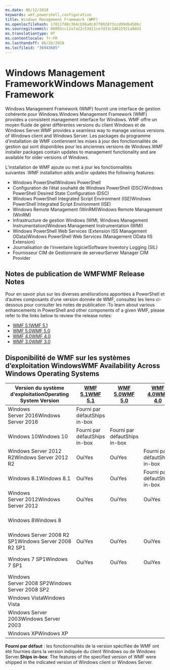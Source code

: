 ```yaml
---
ms.date: 06/12/2018
keywords: wmf,powershell,configuration
title: Windows Management Framework (WMF)
ms.openlocfilehash: 17011f88c364cb56a0c87f092873ccd99db450bc
ms.sourcegitcommit: 68093cc12a7a22c53d11ce7d33c18622921a0dd1
ms.translationtype: HT
ms.contentlocale: fr-FR
ms.lasthandoff: 06/26/2018
ms.locfileid: "36943605"
---
```

# <a name="windows-management-framework"></a><span data-ttu-id="425d7-103">Windows Management Framework</span><span class="sxs-lookup"><span data-stu-id="425d7-103">Windows Management Framework</span></span>

<span data-ttu-id="425d7-104">Windows Management Framework (WMF) fournit une interface de gestion cohérente pour Windows.</span><span class="sxs-lookup"><span data-stu-id="425d7-104">Windows Management Framework (WMF) provides a consistent management interface for Windows.</span></span> <span data-ttu-id="425d7-105">WMF offre un moyen fluide de gérer différentes versions du client Windows et de Windows Server.</span><span class="sxs-lookup"><span data-stu-id="425d7-105">WMF provides a seamless way to manage various versions of Windows client and Windows Server.</span></span> <span data-ttu-id="425d7-106">Les packages du programme d’installation de WMF contiennent les mises à jour des fonctionnalités de gestion qui sont disponibles pour les anciennes versions de Windows.</span><span class="sxs-lookup"><span data-stu-id="425d7-106">WMF installer packages contain updates to management functionality and are available for older versions of Windows.</span></span>

<span data-ttu-id="425d7-107">L’installation de WMF ajoute ou met à jour les fonctionnalités suivantes :</span><span class="sxs-lookup"><span data-stu-id="425d7-107">WMF installation adds and/or updates the following features:</span></span>

- <span data-ttu-id="425d7-108">Windows PowerShell</span><span class="sxs-lookup"><span data-stu-id="425d7-108">Windows PowerShell</span></span>
- <span data-ttu-id="425d7-109">Configuration de l’état souhaité de Windows PowerShell (DSC)</span><span class="sxs-lookup"><span data-stu-id="425d7-109">Windows PowerShell Desired State Configuration (DSC)</span></span>
- <span data-ttu-id="425d7-110">Windows PowerShell Integrated Script Environment (ISE)</span><span class="sxs-lookup"><span data-stu-id="425d7-110">Windows PowerShell Integrated Script Environment (ISE)</span></span>
- <span data-ttu-id="425d7-111">Windows Remote Management (WinRM)</span><span class="sxs-lookup"><span data-stu-id="425d7-111">Windows Remote Management (WinRM)</span></span>
- <span data-ttu-id="425d7-112">Infrastructure de gestion Windows (WMI, Windows Management Instrumentation)</span><span class="sxs-lookup"><span data-stu-id="425d7-112">Windows Management Instrumentation (WMI)</span></span>
- <span data-ttu-id="425d7-113">Windows PowerShell Web Services (Extension ISS Management OData)</span><span class="sxs-lookup"><span data-stu-id="425d7-113">Windows PowerShell Web Services (Management OData IIS Extension)</span></span>
- <span data-ttu-id="425d7-114">Journalisation de l’inventaire logiciel</span><span class="sxs-lookup"><span data-stu-id="425d7-114">Software Inventory Logging (SIL)</span></span>
- <span data-ttu-id="425d7-115">Fournisseur CIM de Gestionnaire de serveur</span><span class="sxs-lookup"><span data-stu-id="425d7-115">Server Manager CIM Provider</span></span>

## <a name="wmf-release-notes"></a><span data-ttu-id="425d7-116">Notes de publication de WMF</span><span class="sxs-lookup"><span data-stu-id="425d7-116">WMF Release Notes</span></span>

<span data-ttu-id="425d7-117">Pour en savoir plus sur les diverses améliorations apportées à PowerShell et d’autres composants d’une version donnée de WMF, consultez les liens ci-dessous pour consulter les notes de publication :</span><span class="sxs-lookup"><span data-stu-id="425d7-117">To learn about various enhancements in PowerShell and other components of a given WMF, please refer to the links below to review the release notes:</span></span>

- [<span data-ttu-id="425d7-118">WMF 5.1</span><span class="sxs-lookup"><span data-stu-id="425d7-118">WMF 5.1</span></span>](5.1/release-notes.md)
- [<span data-ttu-id="425d7-119">WMF 5.0</span><span class="sxs-lookup"><span data-stu-id="425d7-119">WMF 5.0</span></span>](5.0/releasenotes.md)
- [<span data-ttu-id="425d7-120">WMF 4.0</span><span class="sxs-lookup"><span data-stu-id="425d7-120">WMF 4.0</span></span>](https://download.microsoft.com/download/3/D/6/3D61D262-8549-4769-A660-230B67E15B25/Windows%20Management%20Framework%204%200%20Release%20Notes.docx)
- [<span data-ttu-id="425d7-121">WMF 3.0</span><span class="sxs-lookup"><span data-stu-id="425d7-121">WMF 3.0</span></span>](https://download.microsoft.com/download/E/7/6/E76850B8-DA6E-4FF5-8CCE-A24FC513FD16/WMF%203%20Release%20Notes.docx)

## <a name="wmf-availability-across-windows-operating-systems"></a><span data-ttu-id="425d7-122">Disponibilité de WMF sur les systèmes d’exploitation Windows</span><span class="sxs-lookup"><span data-stu-id="425d7-122">WMF Availability Across Windows Operating Systems</span></span>

|<span data-ttu-id="425d7-123">Version du système d'exploitation</span><span class="sxs-lookup"><span data-stu-id="425d7-123">Operating System Version</span></span>  |<span data-ttu-id="425d7-124">[WMF 5.1][]</span><span class="sxs-lookup"><span data-stu-id="425d7-124">[WMF 5.1][]</span></span> |<span data-ttu-id="425d7-125">[WMF 5.0][]</span><span class="sxs-lookup"><span data-stu-id="425d7-125">[WMF 5.0][]</span></span> |<span data-ttu-id="425d7-126">[WMF 4.0][]</span><span class="sxs-lookup"><span data-stu-id="425d7-126">[WMF 4.0][]</span></span> |<span data-ttu-id="425d7-127">[WMF 3.0][]</span><span class="sxs-lookup"><span data-stu-id="425d7-127">[WMF 3.0][]</span></span>  |<span data-ttu-id="425d7-128">[WMF 2.0][]</span><span class="sxs-lookup"><span data-stu-id="425d7-128">[WMF 2.0][]</span></span> |
|--------------------------|------------|------------|------------|-------------|------------|
|<span data-ttu-id="425d7-129">Windows Server 2016</span><span class="sxs-lookup"><span data-stu-id="425d7-129">Windows Server 2016</span></span>       |<span data-ttu-id="425d7-130">Fourni par défaut</span><span class="sxs-lookup"><span data-stu-id="425d7-130">Ships in-box</span></span>|            |            |             |            |
|<span data-ttu-id="425d7-131">Windows 10</span><span class="sxs-lookup"><span data-stu-id="425d7-131">Windows 10</span></span>                |<span data-ttu-id="425d7-132">Fourni par défaut</span><span class="sxs-lookup"><span data-stu-id="425d7-132">Ships in-box</span></span>|<span data-ttu-id="425d7-133">Fourni par défaut</span><span class="sxs-lookup"><span data-stu-id="425d7-133">Ships in-box</span></span>|            |             |            |
|<span data-ttu-id="425d7-134">Windows Server 2012 R2</span><span class="sxs-lookup"><span data-stu-id="425d7-134">Windows Server 2012 R2</span></span>    |<span data-ttu-id="425d7-135">Oui</span><span class="sxs-lookup"><span data-stu-id="425d7-135">Yes</span></span>         |<span data-ttu-id="425d7-136">Oui</span><span class="sxs-lookup"><span data-stu-id="425d7-136">Yes</span></span>         |<span data-ttu-id="425d7-137">Fourni par défaut</span><span class="sxs-lookup"><span data-stu-id="425d7-137">Ships in-box</span></span>|             |            |
|<span data-ttu-id="425d7-138">Windows 8.1</span><span class="sxs-lookup"><span data-stu-id="425d7-138">Windows 8.1</span></span>               |<span data-ttu-id="425d7-139">Oui</span><span class="sxs-lookup"><span data-stu-id="425d7-139">Yes</span></span>         |<span data-ttu-id="425d7-140">Oui</span><span class="sxs-lookup"><span data-stu-id="425d7-140">Yes</span></span>         |<span data-ttu-id="425d7-141">Fourni par défaut</span><span class="sxs-lookup"><span data-stu-id="425d7-141">Ships in-box</span></span>|             |            |
|<span data-ttu-id="425d7-142">Windows Server 2012</span><span class="sxs-lookup"><span data-stu-id="425d7-142">Windows Server 2012</span></span>       |<span data-ttu-id="425d7-143">Oui</span><span class="sxs-lookup"><span data-stu-id="425d7-143">Yes</span></span>         |<span data-ttu-id="425d7-144">Oui</span><span class="sxs-lookup"><span data-stu-id="425d7-144">Yes</span></span>         |<span data-ttu-id="425d7-145">Oui</span><span class="sxs-lookup"><span data-stu-id="425d7-145">Yes</span></span>         |<span data-ttu-id="425d7-146">Fourni par défaut</span><span class="sxs-lookup"><span data-stu-id="425d7-146">Ships in-box</span></span> |            |
|<span data-ttu-id="425d7-147">Windows 8</span><span class="sxs-lookup"><span data-stu-id="425d7-147">Windows 8</span></span>                 |            |            |            |<span data-ttu-id="425d7-148">Fourni par défaut</span><span class="sxs-lookup"><span data-stu-id="425d7-148">Ships in-box</span></span> |            |
|<span data-ttu-id="425d7-149">Windows Server 2008 R2 SP1</span><span class="sxs-lookup"><span data-stu-id="425d7-149">Windows Server 2008 R2 SP1</span></span>|<span data-ttu-id="425d7-150">Oui</span><span class="sxs-lookup"><span data-stu-id="425d7-150">Yes</span></span>         |<span data-ttu-id="425d7-151">Oui</span><span class="sxs-lookup"><span data-stu-id="425d7-151">Yes</span></span>         |<span data-ttu-id="425d7-152">Oui</span><span class="sxs-lookup"><span data-stu-id="425d7-152">Yes</span></span>         |<span data-ttu-id="425d7-153">Oui</span><span class="sxs-lookup"><span data-stu-id="425d7-153">Yes</span></span>          |<span data-ttu-id="425d7-154">Fourni par défaut</span><span class="sxs-lookup"><span data-stu-id="425d7-154">Ships in-box</span></span>|
|<span data-ttu-id="425d7-155">Windows 7 SP1</span><span class="sxs-lookup"><span data-stu-id="425d7-155">Windows 7 SP1</span></span>             |<span data-ttu-id="425d7-156">Oui</span><span class="sxs-lookup"><span data-stu-id="425d7-156">Yes</span></span>         |<span data-ttu-id="425d7-157">Oui</span><span class="sxs-lookup"><span data-stu-id="425d7-157">Yes</span></span>         |<span data-ttu-id="425d7-158">Oui</span><span class="sxs-lookup"><span data-stu-id="425d7-158">Yes</span></span>         |<span data-ttu-id="425d7-159">Oui</span><span class="sxs-lookup"><span data-stu-id="425d7-159">Yes</span></span>          |<span data-ttu-id="425d7-160">Fourni par défaut</span><span class="sxs-lookup"><span data-stu-id="425d7-160">Ships in-box</span></span>|
|<span data-ttu-id="425d7-161">Windows Server 2008 SP2</span><span class="sxs-lookup"><span data-stu-id="425d7-161">Windows Server 2008 SP2</span></span>   |            |            |            |<span data-ttu-id="425d7-162">Oui</span><span class="sxs-lookup"><span data-stu-id="425d7-162">Yes</span></span>          |<span data-ttu-id="425d7-163">Oui</span><span class="sxs-lookup"><span data-stu-id="425d7-163">Yes</span></span>         |
|<span data-ttu-id="425d7-164">Windows Vista</span><span class="sxs-lookup"><span data-stu-id="425d7-164">Windows Vista</span></span>             |            |            |            |             |<span data-ttu-id="425d7-165">Oui</span><span class="sxs-lookup"><span data-stu-id="425d7-165">Yes</span></span>         |
|<span data-ttu-id="425d7-166">Windows Server 2003</span><span class="sxs-lookup"><span data-stu-id="425d7-166">Windows Server 2003</span></span>       |            |            |            |             |<span data-ttu-id="425d7-167">Oui</span><span class="sxs-lookup"><span data-stu-id="425d7-167">Yes</span></span>         |
|<span data-ttu-id="425d7-168">Windows XP</span><span class="sxs-lookup"><span data-stu-id="425d7-168">Windows XP</span></span>                |            |            |            |<span data-ttu-id="425d7-169">Oui</span><span class="sxs-lookup"><span data-stu-id="425d7-169">Yes</span></span>          |            |

<span data-ttu-id="425d7-170">**Fourni par défaut** : les fonctionnalités de la version spécifiée de WMF ont été fournies dans la version indiquée du client Windows ou de Windows Server.</span><span class="sxs-lookup"><span data-stu-id="425d7-170">**Ships in-box**: The features of the specified version of WMF were shipped in the indicated version of Windows client or Windows Server.</span></span>

[WMF 5.1]: https://aka.ms/wmf51download
[WMF 5.0]: https://aka.ms/wmf5download
[WMF 4.0]: https://aka.ms/wmf4download
[WMF 3.0]: https://aka.ms/wmf3download
[WMF 2.0]: https://aka.ms/wmf2download
